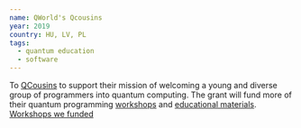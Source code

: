 ```yaml
---
name: QWorld's Qcousins
year: 2019
country: HU, LV, PL
tags: 
  - quantum education
  - software
---
```

To [QCousins](http://qworld.lu.lv/index.php/qcousins/) to support their mission of welcoming a young and diverse group of programmers into quantum computing. The grant will fund more of their quantum programming [workshops](http://qworld.lu.lv/index.php/workshop-bronze/) and [educational materials](http://qworld.lu.lv/index.php/qkitchen/). [Workshops we funded](http://qworld.lu.lv/index.php/unitary-fund/)

